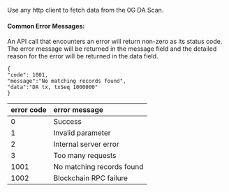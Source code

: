 Use any http client to fetch data from the 0G DA Scan.

#### Common Error Messages:
An API call that encounters an error will return non-zero as its status code. The error message will be returned in the message field and the detailed reason for the error will be returned in the data field.
```
{
"code": 1001,
"message":"No matching records found",
"data":"DA tx, txSeq 1000000"
}
```
| error code | error message             |
|:-----------|:--------------------------|
| 0          | Success                   |
| 1          | Invalid parameter         |
| 2          | Internal server error     |
| 3          | Too many requests         |
| 1001       | No matching records found |
| 1002       | Blockchain RPC failure    |


